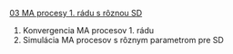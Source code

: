 [03 MA procesy 1. rádu s rôznou SD](https://github.com/danakozakova/R-Casove_rady/blob/main/03-Casove-rady.R)
1. Konvergencia MA procesov 1. rádu
2. Simulácia MA procesov s rôznym parametrom pre SD 
